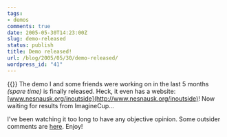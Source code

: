 ```yaml
---
tags:
- demos
comments: true
date: 2005-05-30T14:23:00Z
slug: demo-released
status: publish
title: Demo released!
url: /blog/2005/05/30/demo-released/
wordpress_id: "41"
---
```


{{<imgright src="/img/blog/050530b.jpg">}}
The demo I and some friends were working on in the last 5 months _(spare time)_ is finally released. Heck, it even has a website: [www.nesnausk.org/inoutside](http://www.nesnausk.org/inoutside)! Now waiting for results from ImagineCup...

I've been watching it too long to have any objective opinion. Some outsider comments are [here](http://www.pouet.net/prod.php?which=17357). Enjoy!
